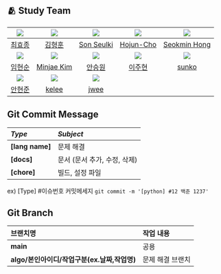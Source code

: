 ## :people_hugging: Study Team

|<img src="https://avatars.githubusercontent.com/u/50707297">|<img src="https://avatars.githubusercontent.com/u/58943980">|<img src="https://avatars.githubusercontent.com/u/126316476">|<img src="https://avatars.githubusercontent.com/u/67067346">|<img src="https://avatars.githubusercontent.com/u/48782012">|
|:-:|:-:|:-:|:-:|:-:|
|[최효종](https://github.com/bluedog129)|[김형훈](https://github.com/cryscham123)|[Son Seulki](https://github.com/dev-zoha)|[Hojun-Cho](https://github.com/Hojun-Cho)|[Seokmin Hong](https://github.com/hsmint)|
|<img src="https://avatars.githubusercontent.com/u/66724166">|<img src="https://avatars.githubusercontent.com/u/33440010">|<img src="https://avatars.githubusercontent.com/u/106901987">|<img src="https://avatars.githubusercontent.com/u/76419137">|<img src="https://avatars.githubusercontent.com/u/127705151">|
|[임현순](https://github.com/Hyun-Soon)|[Minjae Kim](https://github.com/minjae9610)|[안승원](https://github.com/seungwonme)|[이주현](https://github.com/way-code)|[sunko](https://github.com/sunko-seoul)|
|<img src="https://avatars.githubusercontent.com/u/85366633">|<img src="https://avatars.githubusercontent.com/u/32762192">|<img src="https://avatars.githubusercontent.com/u/39961274">|
|[안현준](https://github.com/GCgang)|[kelee](https://github.com/lkeonwoo94)|[jwee](https://github.com/weejihye)|



## Git Commit Message
|*Type*|*Subject*|
|:---|:---|
|**[lang name]**|문제 해결|
|**[docs]**|문서 (문서 추가, 수정, 삭제)|
|**[chore]**|빌드, 설정 파일|

ex) [Type] #이슈번호 커밋메세지 `git commit -m '[python] #12 백준 1237'`


## Git Branch
|브랜치명|작업 내용|
|:---|:---|
|**main**|공용|
|**algo/본인아이디/작업구분(ex.날짜,작업명)**|문제 해결 브랜치|
